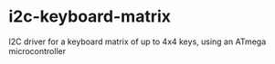# i2c-keyboard-matrix
I2C driver for a keyboard matrix of up to 4x4 keys, using an ATmega microcontroller
